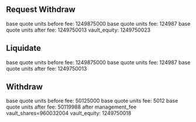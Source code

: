 
## Request Withdraw
base quote units before fee: 1249875000
base quote units fee: 124987
base quote units after fee: 1249750013
vault_equity: 1249750023

## Liquidate
base quote units before fee: 1249875000
base quote units fee: 124987
base quote units after fee: 1249750013

## Withdraw
base quote units before fee: 50125000
base quote units fee: 5012
base quote units after fee: 50119988
after management_fee vault_shares=960032004
vault_equity: 1249750018


